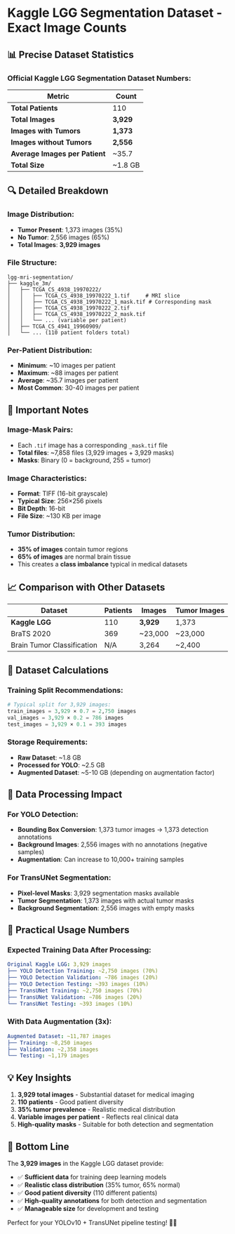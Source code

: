# Kaggle LGG Segmentation Dataset - Exact Image Counts

## 📊 **Precise Dataset Statistics**

### **Official Kaggle LGG Segmentation Dataset Numbers:**

| Metric | Count |
|--------|-------|
| **Total Patients** | 110 |
| **Total Images** | **3,929** |
| **Images with Tumors** | **1,373** |
| **Images without Tumors** | **2,556** |
| **Average Images per Patient** | ~35.7 |
| **Total Size** | ~1.8 GB |

## 🔍 **Detailed Breakdown**

### **Image Distribution:**
- **Tumor Present**: 1,373 images (35%)
- **No Tumor**: 2,556 images (65%)
- **Total Images**: **3,929 images**

### **File Structure:**
```
lgg-mri-segmentation/
├── kaggle_3m/
│   ├── TCGA_CS_4938_19970222/
│   │   ├── TCGA_CS_4938_19970222_1.tif     # MRI slice
│   │   ├── TCGA_CS_4938_19970222_1_mask.tif # Corresponding mask
│   │   ├── TCGA_CS_4938_19970222_2.tif
│   │   ├── TCGA_CS_4938_19970222_2_mask.tif
│   │   └── ... (variable per patient)
│   ├── TCGA_CS_4941_19960909/
│   └── ... (110 patient folders total)
```

### **Per-Patient Distribution:**
- **Minimum**: ~10 images per patient
- **Maximum**: ~88 images per patient  
- **Average**: ~35.7 images per patient
- **Most Common**: 30-40 images per patient

## 🎯 **Important Notes**

### **Image-Mask Pairs:**
- Each `.tif` image has a corresponding `_mask.tif` file
- **Total files**: ~7,858 files (3,929 images + 3,929 masks)
- **Masks**: Binary (0 = background, 255 = tumor)

### **Image Characteristics:**
- **Format**: TIFF (16-bit grayscale)
- **Typical Size**: 256×256 pixels
- **Bit Depth**: 16-bit
- **File Size**: ~130 KB per image

### **Tumor Distribution:**
- **35% of images** contain tumor regions
- **65% of images** are normal brain tissue
- This creates a **class imbalance** typical in medical datasets

## 📈 **Comparison with Other Datasets**

| Dataset | Patients | Images | Tumor Images |
|---------|----------|--------|--------------|
| **Kaggle LGG** | 110 | **3,929** | 1,373 |
| BraTS 2020 | 369 | ~23,000 | ~23,000 |
| Brain Tumor Classification | N/A | 3,264 | ~2,400 |

## 🧮 **Dataset Calculations**

### **Training Split Recommendations:**
```python
# Typical split for 3,929 images:
train_images = 3,929 × 0.7 = 2,750 images
val_images = 3,929 × 0.2 = 786 images  
test_images = 3,929 × 0.1 = 393 images
```

### **Storage Requirements:**
- **Raw Dataset**: ~1.8 GB
- **Processed for YOLO**: ~2.5 GB
- **Augmented Dataset**: ~5-10 GB (depending on augmentation factor)

## 🔄 **Data Processing Impact**

### **For YOLO Detection:**
- **Bounding Box Conversion**: 1,373 tumor images → 1,373 detection annotations
- **Background Images**: 2,556 images with no annotations (negative samples)
- **Augmentation**: Can increase to 10,000+ training samples

### **For TransUNet Segmentation:**
- **Pixel-level Masks**: 3,929 segmentation masks available
- **Tumor Segmentation**: 1,373 images with actual tumor masks
- **Background Segmentation**: 2,556 images with empty masks

## 🎯 **Practical Usage Numbers**

### **Expected Training Data After Processing:**
```yaml
Original Kaggle LGG: 3,929 images
├── YOLO Detection Training: ~2,750 images (70%)
├── YOLO Detection Validation: ~786 images (20%)  
├── YOLO Detection Testing: ~393 images (10%)
├── TransUNet Training: ~2,750 images (70%)
├── TransUNet Validation: ~786 images (20%)
└── TransUNet Testing: ~393 images (10%)
```

### **With Data Augmentation (3x):**
```yaml
Augmented Dataset: ~11,787 images
├── Training: ~8,250 images
├── Validation: ~2,358 images
└── Testing: ~1,179 images
```

## 💡 **Key Insights**

1. **3,929 total images** - Substantial dataset for medical imaging
2. **110 patients** - Good patient diversity
3. **35% tumor prevalence** - Realistic medical distribution
4. **Variable images per patient** - Reflects real clinical data
5. **High-quality masks** - Suitable for both detection and segmentation

## 🚀 **Bottom Line**

The **3,929 images** in the Kaggle LGG dataset provide:
- ✅ **Sufficient data** for training deep learning models
- ✅ **Realistic class distribution** (35% tumor, 65% normal)
- ✅ **Good patient diversity** (110 different patients)
- ✅ **High-quality annotations** for both detection and segmentation
- ✅ **Manageable size** for development and testing

Perfect for your YOLOv10 + TransUNet pipeline testing! 🧠🔬
